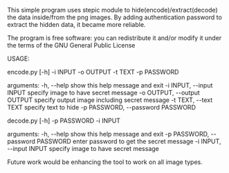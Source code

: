 
This simple program uses stepic module to hide(encode)/extract(decode) the data inside/from the png images. By adding authentication password to extract the hidden data, it became more reliable. 

The program is free software: you can redistribute it and/or modify it under the terms of the GNU General Public License


USAGE:

encode.py [-h] -i INPUT -o OUTPUT -t TEXT -p PASSWORD

arguments:
  -h, --help            show this help message and exit
  -i INPUT, --input INPUT         specify image to have secret message
  -o OUTPUT, --output OUTPUT      specify output image including secret message
  -t TEXT, --text TEXT            specify text to hide
  -p PASSWORD, --password PASSWORD

decode.py [-h] -p PASSWORD -i INPUT

arguments:
  -h, --help            show this help message and exit
  -p PASSWORD, --password PASSWORD      enter password to get the secret message
  -i INPUT, --input INPUT      specify image to have secret message


Future work would be enhancing the tool to work on all image types.



